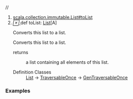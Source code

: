 //
<ol>
<li><a href="https://www.scala-lang.org/api/2.12.3/scala/collection/immutable/List.html#toList:List[A]">scala.collection.immutable.List#toList</a></li>
<li name="scala.collection.immutable.List#toList" visbl="pub" class="indented0 " data-isabs="false" fullcomment="yes" group="Ungrouped"> <a id="toList:List[A]"></a> <span class="permalink"> <a href="../../../scala/collection/immutable/List.html#toList:List[A]" title="Permalink"> <i class="material-icons"></i> </a> </span> <span class="modifier_kind"> <span class="modifier"></span> <span class="kind">def</span> </span> <span class="symbol"> <span class="name">toList</span><span class="result">: <a href="" class="extype" name="scala.collection.immutable.List">List</a>[<span class="extype" name="scala.collection.immutable.List.A">A</span>]</span> </span> <p class="shortcomment cmt">Converts this list to a list.</p>
 <div class="fullcomment">
  <div class="comment cmt">
   <p>Converts this list to a list. </p>
  </div>
  <dl class="paramcmts block">
   <dt>
    returns
   </dt>
   <dd class="cmt">
    <p>a list containing all elements of this list.</p>
   </dd>
  </dl>
  <dl class="attributes block"> 
   <dt>
    Definition Classes
   </dt>
   <dd>
    <a href="" class="extype" name="scala.collection.immutable.List">List</a> → 
    <a href="../TraversableOnce.html" class="extype" name="scala.collection.TraversableOnce">TraversableOnce</a> → 
    <a href="../GenTraversableOnce.html" class="extype" name="scala.collection.GenTraversableOnce">GenTraversableOnce</a>
   </dd>
  </dl>
 </div> </li>
        </ol>


### Examples



























